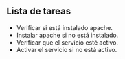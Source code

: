 ##  Lista de tareas


- Verificar si está instalado apache.
- Instalar apache si no está instalado.
- Verificar que el servicio esté activo.
- Activar el servicio si no está activo.
